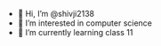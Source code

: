 - 👋 Hi, I’m @shivji2138
- 👀 I’m interested in computer science 
- 🌱 I’m currently learning class 11

<!---
shivji2138/shivji2138 is a ✨ special ✨ repository because its `README.md` (this file) appears on your GitHub profile.
You can click the Preview link to take a look at your changes.
--->
